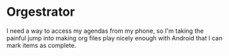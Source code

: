 # Orgestrator

I need a way to access my agendas from my phone, so I'm taking the painful jump into making org files play nicely enough with Android that I can mark items as complete.
